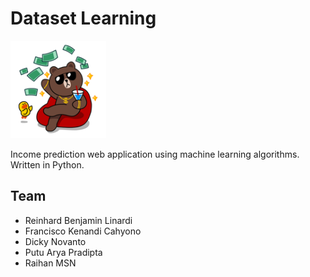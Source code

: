 # Dataset Learning

![](static/img/money.png)

Income prediction web application using machine learning algorithms.  
Written in Python.

## Team
- Reinhard Benjamin Linardi
- Francisco Kenandi Cahyono
- Dicky Novanto
- Putu Arya Pradipta
- Raihan MSN
